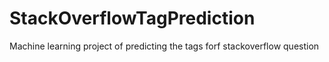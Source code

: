 # StackOverflowTagPrediction
Machine learning project of predicting the tags forf stackoverflow question 
